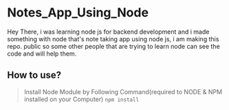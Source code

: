 # Notes_App_Using_Node
Hey There, i was learning node js for backend development and i made something with node that's note taking app using node js, i am making this repo. public so some other people that are trying to learn node can see the code and will help them.

## How to use?
> Install Node Module by Following Command(required to NODE & NPM installed on your Computer)
`npm install`
